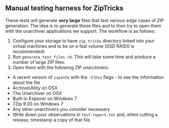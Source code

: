 ## Manual testing harness for ZipTricks

These tests will generate **very large** files that test various edge cases of ZIP generation. The idea is to generate
these files and to then try to open them with the unarchiver applications we support. The workflow is as follows:


1. Configure your storage to have `zip_tricks` directory linked into your virtual machines and to be on a fast volume (SSD RAID0 is recommended)
2. Run `generate_test_files.rb`. This will take some time and produce a number of large ZIP files.
3. Open them with the following ZIP unarchivers:
  * A recent version of `zipinfo` with the `-tlhvz` flags - to see the information about the file
  * ArchiveUtility on OSX
  * The Unarchiver on OSX
  * Built-in Explorer on Windows 7
  * 7Zip 9.20 on Windows 7
  * Any other unarchivers you consider necessary
* Write down your observations in `test-report.txt` and, when cutting a release, timestamp a copy of that file.
